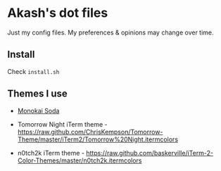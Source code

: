 # Akash's dot files

Just my config files. My preferences & opinions may change over time.

## Install

Check `install.sh`

## Themes I use

* [Monokai Soda](https://github.com/lysyi3m/osx-terminal-themes/blob/master/schemes/Monokai%20Soda.terminal)

* Tomorrow Night iTerm theme - <https://raw.github.com/ChrisKempson/Tomorrow-Theme/master/iTerm2/Tomorrow%20Night.itermcolors>
* n0tch2k iTerm theme - <https://raw.github.com/baskerville/iTerm-2-Color-Themes/master/n0tch2k.itermcolors>

